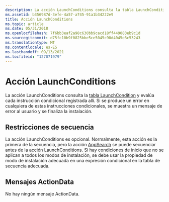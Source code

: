 ```yaml
---
description: La acción LaunchConditions consulta la tabla LaunchCondition y evalúa cada instrucción condicional registrada allí. Si se produce un error en cualquiera de estas instrucciones condicionales, se muestra un mensaje de error al usuario y se finaliza la instalación.
ms.assetid: b356987d-3efe-4a57-a745-91a1b34222e9
title: Acción LaunchConditions
ms.topic: article
ms.date: 05/31/2018
ms.openlocfilehash: 7f6bb3eaf2a98c630bb9cacd18ff449083eb9c1d
ms.sourcegitcommit: d75fc10b9f0825bbe5ce5045c90d4045e3c53243
ms.translationtype: MT
ms.contentlocale: es-ES
ms.lasthandoff: 09/13/2021
ms.locfileid: "127071979"
---
```

# <a name="launchconditions-action"></a>Acción LaunchConditions

La acción LaunchConditions consulta la [tabla LaunchCondition](launchcondition-table.md) y evalúa cada instrucción condicional registrada allí. Si se produce un error en cualquiera de estas instrucciones condicionales, se muestra un mensaje de error al usuario y se finaliza la instalación.

## <a name="sequence-restrictions"></a>Restricciones de secuencia

La acción LaunchConditions es opcional. Normalmente, esta acción es la primera de la secuencia, pero la acción [AppSearch](appsearch-action.md) se puede secuenciar antes de la acción LaunchConditions. Si hay condiciones de inicio que no se aplican a todos los modos de instalación, se debe usar la propiedad de modo de instalación adecuada en una expresión condicional en la tabla de secuencia adecuada.

## <a name="actiondata-messages"></a>Mensajes ActionData

No hay ningún mensaje ActionData.

 

 



